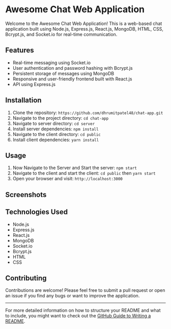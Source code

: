 # Awesome Chat Web Application

Welcome to the Awesome Chat Web Application! This is a web-based chat application built using Node.js, Express.js, React.js, MongoDB, HTML, CSS, Bcrypt.js, and Socket.io for real-time communication.

<!-- ![Chat Application Screenshot](/path/to/screenshot.png) -->

## Features

- Real-time messaging using Socket.io
- User authentication and password hashing with Bcrypt.js
- Persistent storage of messages using MongoDB
- Responsive and user-friendly frontend built with React.js
- API using Express.js

## Installation

1. Clone the repository: `https://github.com/dhrumitpatel48/chat-app.git`
2. Navigate to the project directory: `cd chat-app`
3. Navigate to server directory: `cd server`
4. Install server dependencies: `npm install`
5. Navigate to the client directory: `cd public`
6. Install client dependencies: `yarn install`

## Usage

1. Now Navigate to the Server and Start the server: `npm start`
2. Navigate to the client and start the client: `cd public` then `yarn start`
3. Open your browser and visit: `http://localhost:3000`

## Screenshots

<!-- ![Screenshot 1](/screenshots/screenshot1.png)
![Screenshot 2](/screenshots/screenshot2.png) -->

## Technologies Used

- Node.js
- Express.js
- React.js
- MongoDB
- Socket.io
- Bcrypt.js
- HTML
- CSS



## Contributing

Contributions are welcome! Please feel free to submit a pull request or open an issue if you find any bugs or want to improve the application.

---

<!-- **Note:** Replace the placeholders such as `/path/to/screenshot.png`, `/screenshots/screenshot1.png`, and `your-username` with actual paths and your GitHub username. -->

For more detailed information on how to structure your README and what to include, you might want to check out the [GitHub Guide to Writing a README](https://guides.github.com/features/writing-a-readme/).
